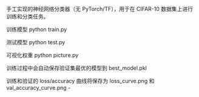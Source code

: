 手工实现的神经网络分类器（无 PyTorch/TF），用于在 CIFAR-10 数据集上进行训练和分类任务。

 训练模型
python train.py

 测试模型
python test.py

可视化权重
python picture.py

训练过程中会自动保存验证集最优的模型到 best_model.pkl

训练和验证的 loss/accuracy 曲线将保存为 loss_curve.png 和 val_accuracy_curve.png -
